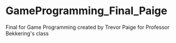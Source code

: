 # GameProgramming_Final_Paige
 Final for Game Programming created by Trevor Paige for Professor Bekkering's class
